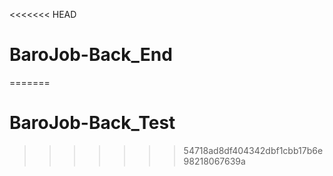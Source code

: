 <<<<<<< HEAD
# BaroJob-Back_End
=======
# BaroJob-Back_Test
>>>>>>> 54718ad8df404342dbf1cbb17b6e98218067639a
